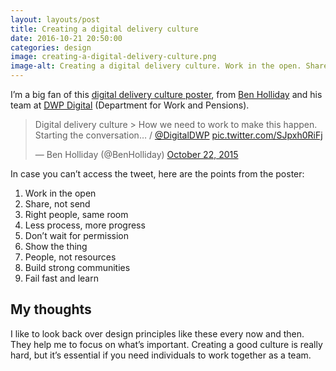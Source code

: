 ```yaml
---
layout: layouts/post   
title: Creating a digital delivery culture
date: 2016-10-21 20:50:00  
categories: design
image: creating-a-digital-delivery-culture.png
image-alt: Creating a digital delivery culture. Work in the open. Share, not send. Right people, same room. Less process, more progress. Don’t wait for permission. Show the thing.
---
```


I’m a big fan of this [digital delivery culture poster](https://twitter.com/BenHolliday/status/657085783250227200), from [Ben Holliday](https://twitter.com/BenHolliday) and his team at [DWP Digital](https://twitter.com/DWPDigital) (Department for Work and Pensions).

<blockquote class="twitter-tweet" data-lang="en"><p lang="en" dir="ltr">Digital delivery culture &gt; How we need to work to make this happen. Starting the conversation… / <a href="https://twitter.com/DigitalDWP">@DigitalDWP</a> <a href="https://t.co/SJpxh0RiFj">pic.twitter.com/SJpxh0RiFj</a></p>&mdash; Ben Holliday (@BenHolliday) <a href="https://twitter.com/BenHolliday/status/657085783250227200">October 22, 2015</a></blockquote>
<script async src="//platform.twitter.com/widgets.js" charset="utf-8"></script>

In case you can’t access the tweet, here are the points from the poster:

1. Work in the open
2. Share, not send
3. Right people, same room
4. Less process, more progress
5. Don’t wait for permission
6. Show the thing
7. People, not resources
8. Build strong communities
9. Fail fast and learn

## My thoughts

I like to look back over design principles like these every now and then. They help me to focus on what’s important. Creating a good culture is really hard, but it’s essential if you need individuals to work together as a team.
